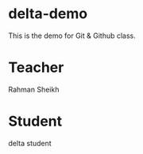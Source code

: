# delta-demo
This is the demo for Git &amp; Github class.

# Teacher 
Rahman Sheikh

# Student
delta student

